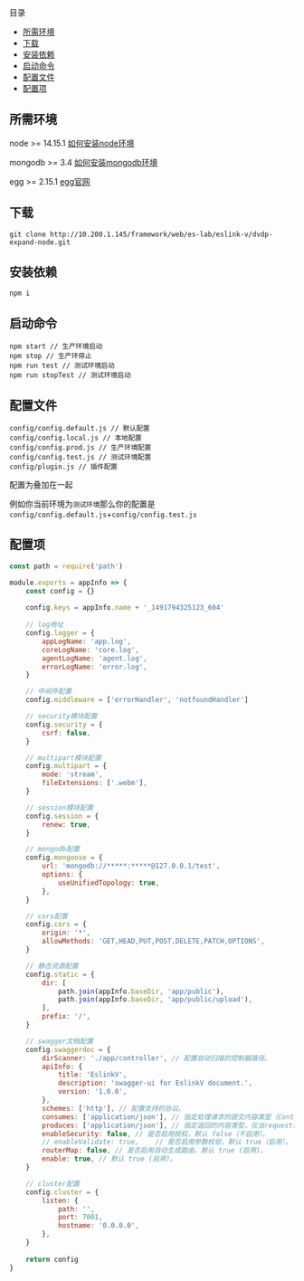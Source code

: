<!-- START doctoc generated TOC please keep comment here to allow auto update -->
<!-- DON'T EDIT THIS SECTION, INSTEAD RE-RUN doctoc TO UPDATE -->
<div class="help-menu pos-f">目录</div>

- [所需环境](#%E6%89%80%E9%9C%80%E7%8E%AF%E5%A2%83)
- [下载](#%E4%B8%8B%E8%BD%BD)
- [安装依赖](#%E5%AE%89%E8%A3%85%E4%BE%9D%E8%B5%96)
- [启动命令](#%E5%90%AF%E5%8A%A8%E5%91%BD%E4%BB%A4)
- [配置文件](#%E9%85%8D%E7%BD%AE%E6%96%87%E4%BB%B6)
- [配置项](#%E9%85%8D%E7%BD%AE%E9%A1%B9)

<!-- END doctoc generated TOC please keep comment here to allow auto update -->

## 所需环境
node >= 14.15.1 [如何安装node环境](/help/HowToDeployNode)

mongodb >= 3.4 [如何安装mongodb环境](/help/HowToDeployMongodb)

egg >= 2.15.1 [egg官网](https://eggjs.org/)

## 下载
```
git clone http://10.200.1.145/framework/web/es-lab/eslink-v/dvdp-expand-node.git
```

## 安装依赖
```
npm i 
```

## 启动命令
```
npm start // 生产环境启动
npm stop // 生产环停止
npm run test // 测试环境启动
npm run stopTest // 测试环境启动
```

## 配置文件
```
config/config.default.js // 默认配置
config/config.local.js // 本地配置
config/config.prod.js // 生产环境配置
config/config.test.js // 测试环境配置
config/plugin.js // 插件配置
```
配置为叠加在一起

例如你当前环境为`测试环境`那么你的配置是`config/config.default.js`+`config/config.test.js`

## 配置项
```javascript
const path = require('path')

module.exports = appInfo => {
	const config = {}
	
	config.keys = appInfo.name + '_1491794325123_604'
	
	// log地址
	config.logger = {
		appLogName: 'app.log',
		coreLogName: 'core.log',
		agentLogName: 'agent.log',
		errorLogName: 'error.log',
	}

	// 中间件配置
	config.middleware = ['errorHandler', 'notfoundHandler']

	// security模块配置
	config.security = {
		csrf: false,
	}

	// multipart模块配置
	config.multipart = {
		mode: 'stream',
		fileExtensions: ['.webm'],
	}

	// session模块配置
	config.session = {
		renew: true,
	}

	// mongodb配置
	config.mongoose = {
		url: 'mongodb://*****:*****@127.0.0.1/test',
		options: {
			useUnifiedTopology: true,
		},
	}

	// cors配置
	config.cors = {
		origin: '*',
		allowMethods: 'GET,HEAD,PUT,POST,DELETE,PATCH,OPTIONS',
	}

	// 静态资源配置
	config.static = {
		dir: [
			path.join(appInfo.baseDir, 'app/public'),
			path.join(appInfo.baseDir, 'app/public/upload'),
		],
		prefix: '/',
	}

	// swagger文档配置
	config.swaggerdoc = {
		dirScanner: './app/controller', // 配置自动扫描的控制器路径。
		apiInfo: {
			title: 'EslinkV',
			description: 'swagger-ui for EslinkV document.',
			version: '1.0.0',
		},
		schemes: ['http'], // 配置支持的协议。
		consumes: ['application/json'], // 指定处理请求的提交内容类型（Content-Type），例如application/json, text/html。
		produces: ['application/json'], // 指定返回的内容类型，仅当request请求头中的(Accept)类型中包含该指定类型才返回。
		enableSecurity: false, // 是否启用授权，默认 false（不启用）。
		// enableValidate: true,    // 是否启用参数校验，默认 true（启用）。
		routerMap: false, // 是否启用自动生成路由，默认 true (启用)。
		enable: true, // 默认 true (启用)。
	}

	// cluster配置
	config.cluster = {
		listen: {
			path: '',
			port: 7001,
			hostname: '0.0.0.0',
		},
	}
	
	return config
}
```
